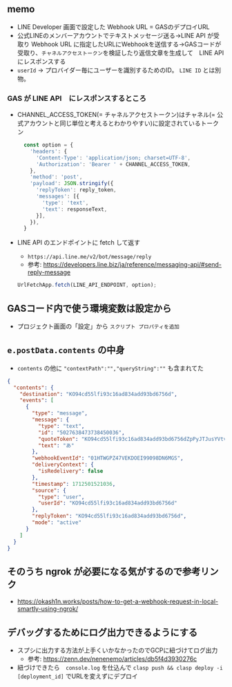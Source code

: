## memo
- LINE Developer 画面で設定した Webhook URL = GASのデプロイURL
- 公式LINEのメンバーアカウントでテキストメッセージ送る→LINE API が受取り Webhook URL に指定したURLにWebhookを送信する→GASコードが受取り、`チャネルアクセストークン`を検証したり返信文章を生成して　LINE API　にレスポンスする
- `userId` -> プロバイダー毎にユーザーを識別するためのID。 `LINE ID` とは別物。

### GAS が LINE API　にレスポンスするところ
- CHANNEL_ACCESS_TOKEN(= チャネルアクセストークン)はチャネル(= 公式アカウントと同じ単位と考えるとわかりやすい)に設定されているトークン
  ```js
    const option = {
      'headers': {
        'Content-Type': 'application/json; charset=UTF-8',
        'Authorization': 'Bearer ' + CHANNEL_ACCESS_TOKEN,
      },
      'method': 'post',
      'payload': JSON.stringify({
        'replyToken': reply_token,
        'messages': [{
          'type': 'text',
          'text': responseText,
        }],
      }),
    }
  ```

- LINE API のエンドポイントに fetch して返す
  - `https://api.line.me/v2/bot/message/reply`
  - 参考: https://developers.line.biz/ja/reference/messaging-api/#send-reply-message
  ```js
  UrlFetchApp.fetch(LINE_API_ENDPOINT, option);
  ```

## GASコード内で使う環境変数は設定から
- プロジェクト画面の「設定」から `スクリプト プロパティを追加` 

## `e.postData.contents` の中身
- `contents` の他に `"contextPath":"","queryString":""` も含まれてた 
```json
{
  "contents": {
    "destination": "KO94cd55lfi93c16ad834add93bd6756d",
    "events": [
      {
        "type": "message",
        "message": {
          "type": "text",
          "id": "5027638473738450036",
          "quoteToken": "KO94cd55lfi93c16ad834add93bd6756dZpPyJTJusYVtvzNiC4h_-Z_WsC_xtZYFpYl6uTPzO0mtsgl0NDAJZ7S4Zhof0JMaex506a3yxoqwwb50P56YJ6V_bmaErj1op7uOMA1ja5ltmIn-C9qg35A",
          "text": "あ"
        },
        "webhookEventId": "01HTWGPZ47VEKDOEI99098DN6MGS",
        "deliveryContext": {
          "isRedelivery": false
        },
        "timestamp": 1712501521036,
        "source": {
          "type": "user",
          "userId": "KO94cd55lfi93c16ad834add93bd6756d"
        },
        "replyToken": "KO94cd55lfi93c16ad834add93bd6756d",
        "mode": "active"
      }
    ]
  }
}
```


## そのうち ngrok が必要になる気がするので参考リンク
- https://okash1n.works/posts/how-to-get-a-webhook-request-in-local-smartly-using-ngrok/

## デバッグするためにログ出力できるようにする
- スプシに出力する方法が上手くいかなかったのでGCPに紐づけてログ出力
  - 参考: https://zenn.dev/nenenemo/articles/db5f4d3930276c
- 紐づけできたら　`console.log` を仕込んで `clasp push && clasp deploy -i [deployment_id]` でURLを変えずにデプロイ
